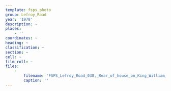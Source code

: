 ```yaml
---
template: fsps_photo
group: Lefroy_Road
year: '1978'
description: ~
places:
    - ''
coordinates: ~
heading: ~
classification: ~
section: ~
cell: ~
film_roll: ~
files:
    -
        filename: 'FSPS_Lefroy_Road_038,_Rear_of_house_on_King_William_St,_17-13-F,_1978.png'
        caption: ''
---
```

